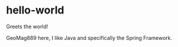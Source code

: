 # hello-world
Greets the world!

GeoMag889 here, I like Java and specifically the Spring Framework.
